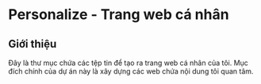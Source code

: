 # Personalize - Trang web cá nhân

## Giới thiệu
Đây là thư mục chứa các tệp tin để tạo ra trang web cá nhân của tôi. Mục đích chính của dự án này là xây dựng các web chứa nội dung tôi quan tâm.




